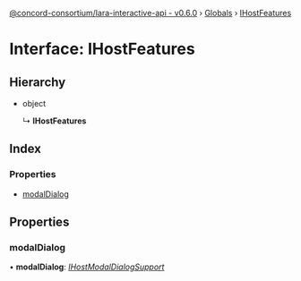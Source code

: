 [@concord-consortium/lara-interactive-api - v0.6.0](../README.md) › [Globals](../globals.md) › [IHostFeatures](ihostfeatures.md)

# Interface: IHostFeatures

## Hierarchy

* object

  ↳ **IHostFeatures**

## Index

### Properties

* [modalDialog](ihostfeatures.md#modaldialog)

## Properties

###  modalDialog

• **modalDialog**: *[IHostModalDialogSupport](ihostmodaldialogsupport.md)*
